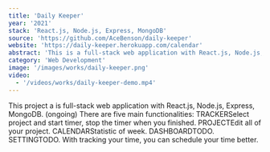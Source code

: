 ```yaml
---
title: 'Daily Keeper'
year: '2021'
stack: 'React.js, Node.js, Express, MongoDB'
source: 'https://github.com/AceBenson/daily-keeper'
website: 'https://daily-keeper.herokuapp.com/calendar'
abstract: 'This is a full-stack web application with React.js, Node.js, Express, MongoDB. (ongoing)'
category: 'Web Development'
image: '/images/works/daily-keeper.png'
video:
  - '/videos/works/daily-keeper-demo.mp4'
---
```


<Box>
  This project a is full-stack web application with React.js, Node.js, Express, MongoDB. (ongoing)
  There are five main functionalities:
  <List m={4}>
    <ListItem><Badge mr={2}>TRACKER</Badge>Select project and start timer, stop the timer when you finished.</ListItem>
    <ListItem><Badge mr={2}>PROJECT</Badge>Edit all of your project.</ListItem>
    <ListItem><Badge mr={2}>CALENDAR</Badge>Statistic of week.</ListItem>
    <ListItem><Badge mr={2}>DASHBOARD</Badge>TODO.</ListItem>
    <ListItem><Badge mr={2}>SETTING</Badge>TODO.</ListItem>
  </List>
  With tracking your time, you can schedule your time better.
</Box>
